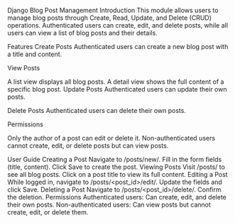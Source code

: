 Django Blog Post Management
Introduction
This module allows users to manage blog posts through Create, Read, Update, and Delete (CRUD) operations. Authenticated users can create, edit, and delete posts, while all users can view a list of blog posts and their details.

Features
Create Posts
Authenticated users can create a new blog post with a title and content.

View Posts

A list view displays all blog posts.
A detail view shows the full content of a specific blog post.
Update Posts
Authenticated users can update their own posts.

Delete Posts
Authenticated users can delete their own posts.

Permissions

Only the author of a post can edit or delete it.
Non-authenticated users cannot create, edit, or delete posts but can view posts.


User Guide
Creating a Post
Navigate to /posts/new/.
Fill in the form fields (title, content).
Click Save to create the post.
Viewing Posts
Visit /posts/ to see all blog posts.
Click on a post title to view its full content.
Editing a Post
While logged in, navigate to /posts/<post_id>/edit/.
Update the fields and click Save.
Deleting a Post
Navigate to /posts/<post_id>/delete/.
Confirm the deletion.
Permissions
Authenticated users:
Can create, edit, and delete their own posts.
Non-authenticated users:
Can view posts but cannot create, edit, or delete them.